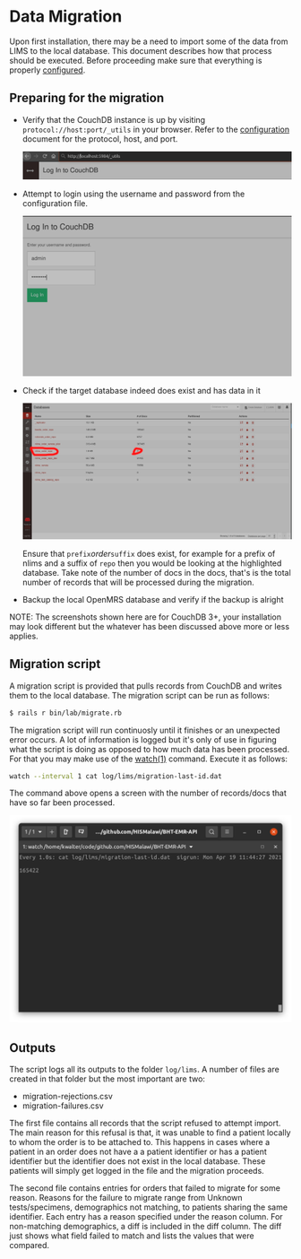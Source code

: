 # Data Migration

Upon first installation, there may be a need to import some of the data from LIMS to
the local database. This document describes how that process should be executed. Before
proceeding make sure that everything is properly [configured](./configuration.md).

## Preparing for the migration

- Verify that the CouchDB instance is up by visiting `protocol://host:port/_utils`
  in your browser. Refer to the [configuration](./configuration.md) document for
  the protocol, host, and port.
  
    ![navigate-to-couchdb](./images/couchdb-nav.png)

- Attempt to login using the username and password from the configuration file.

    ![log-into-couchdb](./images/couchdb-login.png)

- Check if the target database indeed does exist and has data in it

    ![couchdb-databases](./images/couchdb-databases.png)
    
  Ensure that `prefix`_order_`suffix` does exist, for example for a prefix of
  nlims and a suffix of `repo` then you would be looking at the highlighted
  database. Take note of the number of docs in the docs, that's is the total
  number of records that will be processed during the migration.

- Backup the local OpenMRS database and verify if the backup is alright

NOTE: The screenshots shown here are for CouchDB 3+, your installation may look
different but the whatever has been discussed above more or less applies.

## Migration script

A migration script is provided that pulls records from CouchDB and writes them to
the local database. The migration script can be run as follows:

  ```sh
  $ rails r bin/lab/migrate.rb
  ```

The migration script will run continuosly until it finishes or an unexpected error
occurs. A lot of information is logged but it's only of use in figuring what the
script is doing as opposed to how much data has been processed. For that you may
make use of the [watch(1)](https://manpage.me/index.cgi?apropos=0&q=watch&sektion=1&manpath=CentOS+7.1&arch=default&format=html)
command. Execute it as follows:

  ```sh
  watch --interval 1 cat log/lims/migration-last-id.dat
  ```

The command above opens a screen with the number of records/docs that have so far
been processed.

  ![watch(2)](./images/watch(2).png)

## Outputs

The script logs all its outputs to the folder `log/lims`. A number of files are
created in that folder but the most important are two:

  - migration-rejections.csv
  - migration-failures.csv
  
The first file contains all records that the script refused to attempt import.
The main reason for this refusal is that, it was unable to find a patient locally
to whom the order is to be attached to. This happens in cases where a patient in
an order does not have a a patient identifier or has a patient identifier but the
identifier does not exist in the local database. These patients will simply get
logged in the file and the migration proceeds.

The second file contains entries for orders that failed to migrate for some
reason. Reasons for the failure to migrate range from Unknown tests/specimens,
demographics not matching, to patients sharing the same identifier. Each entry
has a reason specified under the reason column. For non-matching demographics,
a diff is included in the diff column. The diff just shows what field failed
to match and lists the values that were compared.
